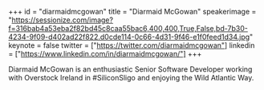 ﻿+++
id = "diarmaidmcgowan"
title = "Diarmaid McGowan"
speakerimage = "https://sessionize.com/image?f=316bab4a53eba2f82bd45c8caa55bac6,400,400,True,False,bd-7b30-4234-9f09-d402ad22f822.d0cde114-0c66-4d31-9f46-e1f0feed1d34.jpg"
keynote = false
twitter = ["https://twitter.com/diarmaidmcgowan"]
linkedin = ["https://www.linkedin.com/in/diarmaidmcgowan/"]
+++

Diarmaid McGowan is an enthusiastic Senior Software Developer working with Overstock Ireland in #SiliconSligo and enjoying the Wild Atlantic Way. 